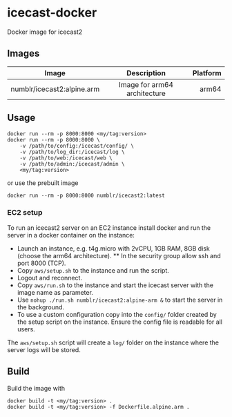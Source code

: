 # icecast-docker
Docker image for icecast2

## Images

| Image                      | Description                   | Platform  |
| -------------------------- |:-----------------------------:| ---------:|
| numblr/icecast2:alpine.arm | Image for arm64 architecture  | arm64     |


## Usage

    docker run --rm -p 8000:8000 <my/tag:version>
    docker run --rm -p 8000:8000 \
        -v /path/to/config:/icecast/config/ \
        -v /path/to/log_dir:/icecast/log \
        -v /path/to/web:/icecast/web \
        -v /path/to/admin:/icecast/admin \
        <my/tag:version>

or use the prebuilt image

    docker run --rm -p 8000:8000 numblr/icecast2:latest
    
### EC2 setup

To run an icecast2 server on an EC2 instance install docker and run the server in a docker container on the instance:

* Launch an instance, e.g. t4g.micro with 2vCPU, 1GB RAM, 8GB disk (choose the arm64 architecture).
** In the security group allow ssh and port 8000 (TCP).
* Copy `aws/setup.sh` to the instance and run the script.
* Logout and reconnect.
* Copy `aws/run.sh` to the instance and start the icecast server with the image name as parameter.
* Use `nohup ./run.sh numblr/icecast2:alpine-arm &` to start the server in the background.
* To use a custom configuration copy into the `config/` folder created by the setup script on the instance. Ensure the config file is readable for all users.

The `aws/setup.sh` script will create a `log/` folder on the instance where the server logs will be stored.


## Build

Build the image with

    docker build -t <my/tag:version> .
    docker build -t <my/tag:version> -f Dockerfile.alpine.arm .
